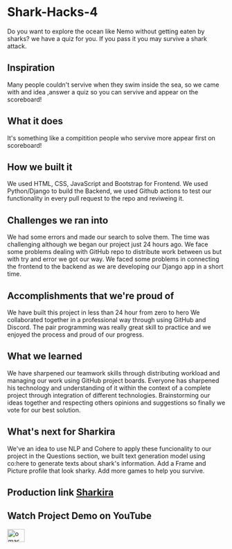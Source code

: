 # Shark-Hacks-4

Do you want to explore the ocean like Nemo without getting eaten by sharks? we have a quiz for you. If you pass it you may survive a shark attack.

## Inspiration
Many people couldn't servive when they swim inside the sea, so we came with and idea ,answer a quiz so you can servive and appear on the scoreboard!

## What it does
It's something like a compitition people who servive more appear first on scoreboard!

## How we built it
We used HTML, CSS, JavaScript and Bootstrap for Frontend. We used Python/Django to build the Backend, we used Github actions to test our functionality in every pull request to the repo and reviweing it.

## Challenges we ran into
We had some errors and made our search to solve them. The time was challenging although we began our project just 24 hours ago. We face some problems dealing with GitHub repo to distribute work between us but with try and error we got our way. We faced some problems in connecting the frontend to the backend as we are developing our Django app in a short time.

## Accomplishments that we're proud of
We have built this project in less than 24 hour from zero to hero We collaborated together in a professional way through using GitHub and Discord. The pair programming was really great skill to practice and we enjoyed the process and proud of our progress.

## What we learned
We have sharpened our teamwork skills through distributing workload and managing our work using GitHub project boards. Everyone has sharpened his technology and understanding of it within the context of a complete project through integration of different technologies. Brainstorming our ideas together and respecting others opinions and suggestions so finally we vote for our best solution.

## What's next for Sharkira
We've an idea to use NLP and Cohere to apply these funcionality to our project in the Questions section, we built text generation model using co:here to generate texts about shark's information.
Add a Frame and Picture profile that look sharky.
Add more games to help you survive.

## Production link [Sharkira](http://sharkira.co/)

## Watch Project Demo on YouTube
<a href="https://www.youtube.com/watch?v=Q0zfFkqkSQ8" target="blank"><img align="center" src="https://raw.githubusercontent.com/rahuldkjain/github-profile-readme-generator/master/src/images/icons/Social/youtube.svg" alt="omar elsherif" height="30" width="40" /></a>
